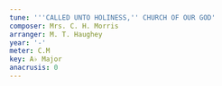 ```yaml
---
tune: '''CALLED UNTO HOLINESS,'' CHURCH OF OUR GOD'
composer: Mrs. C. H. Morris
arranger: M. T. Haughey
year: '-'
meter: C.M
key: A♭ Major
anacrusis: 0
---
```

